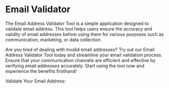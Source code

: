 # Email Validator

The Email Address Validator Tool is a simple application designed to validate email address. This tool helps users ensure the accuracy and validity of email addresses before using them for various purposes such as communication, marketing, or data collection.

Are you tired of dealing with invalid email addresses? Try out our Email Address Validator Tool today and streamline your email validation process. Ensure that your communication channels are efficient and effective by verifying email addresses accurately. Start using the tool now and experience the benefits firsthand!

Validate Your Email Address: 
